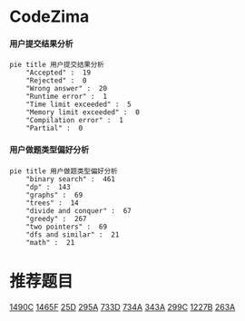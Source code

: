 # CodeZima

<!-- tabs:start -->



#### **用户提交结果分析**

```mermaid
pie title 用户提交结果分析
    "Accepted" :  19
    "Rejected" :  0
    "Wrong answer" :  20
    "Runtime error" :  1
    "Time limit exceeded" :  5
    "Memory limit exceeded" :  0
    "Compilation error" :  1
    "Partial" :  0
```

#### **用户做题类型偏好分析**

```mermaid
pie title 用户做题类型偏好分析
    "binary search" :  461
    "dp" :  143
    "graphs" :  69
    "trees" :  14
    "divide and conquer" :  67
    "greedy" :  267
    "two pointers" :  69
    "dfs and similar" :  21
    "math" :  21
```



<!-- tabs:end -->
# 推荐题目
[1490C](https://codeforces.com/contest/1490/problem/C)
[1465F](https://codeforces.com/contest/1465/problem/F)
[25D](https://codeforces.com/contest/25/problem/D)
[295A](https://codeforces.com/contest/295/problem/A)
[733D](https://codeforces.com/contest/733/problem/D)
[734A](https://codeforces.com/contest/734/problem/A)
[343A](https://codeforces.com/contest/343/problem/A)
[299C](https://codeforces.com/contest/299/problem/C)
[1227B](https://codeforces.com/contest/1227/problem/B)
[263A](https://codeforces.com/contest/263/problem/A)

